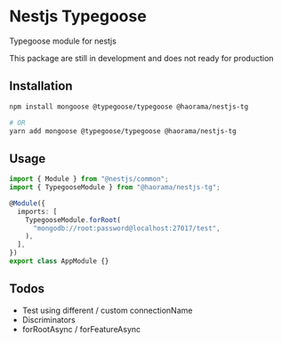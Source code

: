 # Nestjs Typegoose
Typegoose module for nestjs

This package are still in development and does not ready for production

## Installation
```bash
npm install mongoose @typegoose/typegoose @haorama/nestjs-tg

# OR
yarn add mongoose @typegoose/typegoose @haorama/nestjs-tg
```

## Usage
```typescript
import { Module } from "@nestjs/common";
import { TypegooseModule } from "@haorama/nestjs-tg";

@Module({
  imports: [
    TypegooseModule.forRoot(
      "mongodb://root:password@localhost:27017/test",
    ),
  ],
})
export class AppModule {}
```

## Todos
- Test using different / custom connectionName
- Discriminators
- forRootAsync / forFeatureAsync
